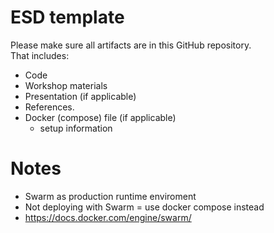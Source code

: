# ESD template

Please make sure all artifacts are in this GitHub repository.  
That includes:

- Code
- Workshop materials
- Presentation (if applicable)
- References.
- Docker (compose) file (if applicable)
  - setup information


# Notes 

- Swarm as production runtime enviroment
- Not deploying with Swarm = use docker compose instead
- https://docs.docker.com/engine/swarm/
